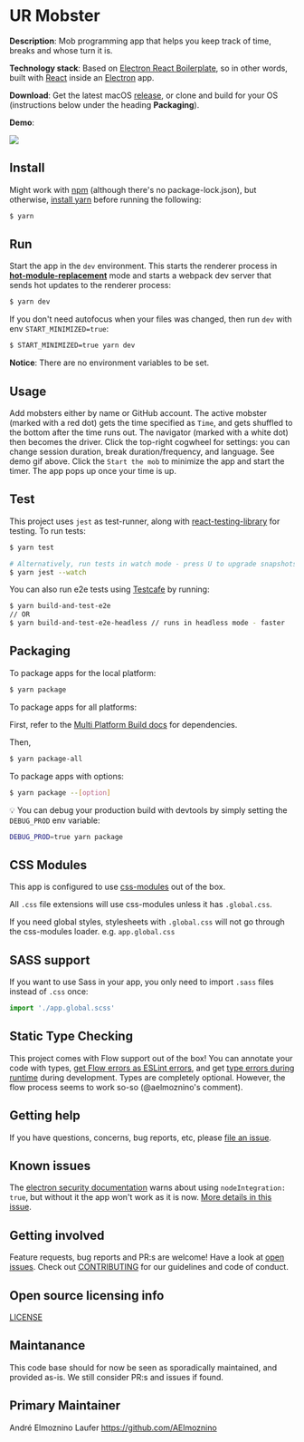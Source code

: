 # UR Mobster

**Description**: Mob programming app that helps you keep track of time, breaks and whose turn it is.

**Technology stack**: Based on [Electron React Boilerplate](https://github.com/electron-react-boilerplate/electron-react-boilerplate), so in other words, built with [React](https://github.com/facebook/react) inside an [Electron](https://github.com/electron/electron) app.

**Download**: Get the latest macOS [release](https://github.com/sveriges-utbildningsradio/ur-mobster/releases), or clone and build for your OS (instructions below under the heading **Packaging**).

**Demo**:

![](demo.gif)

## Install

Might work with [npm](https://www.npmjs.com/get-npm) (although there's no package-lock.json), but otherwise, [install yarn](https://yarnpkg.com/en/docs/install) before running the following:

```bash
$ yarn
```

## Run

Start the app in the `dev` environment. This starts the renderer process in [**hot-module-replacement**](https://webpack.js.org/guides/hmr-react/) mode and starts a webpack dev server that sends hot updates to the renderer process:

```bash
$ yarn dev
```

If you don't need autofocus when your files was changed, then run `dev` with env `START_MINIMIZED=true`:

```bash
$ START_MINIMIZED=true yarn dev
```

**Notice**: There are no environment variables to be set.

## Usage

Add mobsters either by name or GitHub account. The active mobster (marked with a red dot) gets the time specified as `Time`, and gets shuffled to the bottom after the time runs out. The navigator (marked with a white dot) then becomes the driver. Click the top-right cogwheel for settings: you can change session duration, break duration/frequency, and language. See demo gif above.
Click the `Start the mob` to minimize the app and start the timer. The app pops up once your time is up.

## Test

This project uses `jest` as test-runner, along with [react-testing-library](https://github.com/testing-library/react-testing-library) for testing. To run tests:

```bash
$ yarn test

# Alternatively, run tests in watch mode - press U to upgrade snapshots
$ yarn jest --watch
```

You can also run e2e tests using [Testcafe](https://devexpress.github.io/testcafe/) by running:

```bash
$ yarn build-and-test-e2e
// OR
$ yarn build-and-test-e2e-headless // runs in headless mode - faster
```

## Packaging

To package apps for the local platform:

```bash
$ yarn package
```

To package apps for all platforms:

First, refer to the [Multi Platform Build docs](https://www.electron.build/multi-platform-build) for dependencies.

Then,

```bash
$ yarn package-all
```

To package apps with options:

```bash
$ yarn package --[option]
```

:bulb: You can debug your production build with devtools by simply setting the `DEBUG_PROD` env variable:

```bash
DEBUG_PROD=true yarn package
```

## CSS Modules

This app is configured to use [css-modules](https://github.com/css-modules/css-modules) out of the box.

All `.css` file extensions will use css-modules unless it has `.global.css`.

If you need global styles, stylesheets with `.global.css` will not go through the
css-modules loader. e.g. `app.global.css`

## SASS support

If you want to use Sass in your app, you only need to import `.sass` files instead of `.css` once:

```js
import './app.global.scss'
```

## Static Type Checking

This project comes with Flow support out of the box! You can annotate your code with types, [get Flow errors as ESLint errors](https://github.com/amilajack/eslint-plugin-flowtype-errors), and get [type errors during runtime](https://github.com/codemix/flow-runtime) during development. Types are completely optional.
However, the flow process seems to work so-so (@aelmoznino's comment).

## Getting help

If you have questions, concerns, bug reports, etc, please [file an issue](https://github.com/sveriges-utbildningsradio/ur-mobster/issues).

## Known issues

The [electron security documentation](https://electronjs.org/docs/tutorial/security) warns about using `nodeIntegration: true`, but without it the app won't work as it is now. [More details in this issue](https://github.com/sveriges-utbildningsradio/ur-mobster/issues/33).

## Getting involved

Feature requests, bug reports and PR:s are welcome! Have a look at [open issues](https://github.com/sveriges-utbildningsradio/ur-mobster/issues).
Check out [CONTRIBUTING](CONTRIBUTING.md) for our guidelines and code of conduct.

## Open source licensing info

[LICENSE](LICENSE)

## Maintanance

This code base should for now be seen as sporadically maintained, and provided as-is. We still consider PR:s and issues if found.

## Primary Maintainer

André Elmoznino Laufer https://github.com/AElmoznino
